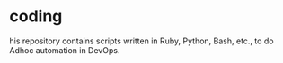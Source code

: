 # coding
his repository contains scripts written in Ruby, Python, Bash, etc., to do Adhoc automation in DevOps.
